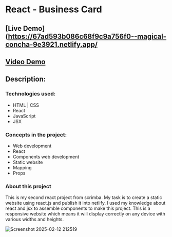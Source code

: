 # React - Business Card
## [Live Demo](https://67ad593b086c68f9c9a756f0--magical-concha-9e3921.netlify.app/
## [Video Demo](https://youtu.be/eipM1smJBEU)




## **Description:**

### Technologies used:

- HTML | CSS
- React 
- JavaScript
- JSX

### Concepts in the project:

- Web development
- React
- Components web development
- Static website
- Mapping
- Props

### About this project

This is my second react project from scrimba. My task is to create a static website using react.js and publish it into netlify. I used my knowledge about react and jsx to assemble components to make this project. This is a responsive website which means it will display correctly on any device with various widths and heights.

![Screenshot 2025-02-12 212519](https://github.com/user-attachments/assets/f3a06970-e55d-46b6-9e32-2ddef57946f7)

